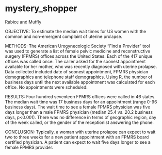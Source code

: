# mystery_shopper
Rabice and Muffly

OBJECTIVE:  To estimate the median wait times for US women with the common and non-emergent complaint of uterine prolapse.
 
METHODS:  The American Urogynecologic Society “Find a Provider” tool was used to generate a list of female pelvic medicine and reconstructive surgery (FPMRS) offices across the United States. Each of the 417 unique offices was called once. The caller asked for the soonest appointment available for her mother, who was recently diagnosed with uterine prolapse. Data collected included date of soonest appointment, FPMRS physician demographics and telephone staff demographics. Using R, the number of business days until the next available appointment was calculated for each office. No appointments were scheduled. 
 
RESULTS:  Four hundred seventeen FPMRS offices were called in 46 states.  The median wait time was 17 business days for an appointment (range 0-96 business days).  The wait time to see a female FPMRS physician was five days longer than a male FPMRS physician (median 25.4 vs. 20.2 business days, p<0.001).  There was no difference in terms of geographic region, day of the week called, or the gender of the receptionist answering the phone. 
 
CONCLUSION:  Typically, a woman with uterine prolapse can expect to wait two to three weeks for a new patient appointment with an FPMRS board certified physician. A patient can expect to wait five days longer to see a female FPMRS provider.   
